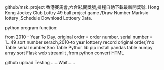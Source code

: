 github/msk_project
香港賽馬會,六合彩,開獎號,排程自動下載最新開獎號.
Hong Kong Jockey Club Lottry 49 ball project game /Draw Number Marksix lottery ,Schedule Download Lottoery Data.

python program function:

from 2010 - Year To Day.
original order = order number.
serial number = 1...49 sort number
serach,2010-to year lottoery record
original order,Yno Table
serial number,Sno Table
Python lib pip install pandas table numpy array sort Flask web streamlit ,from python convert HTML

github upload Testing ......Wait......

